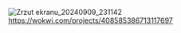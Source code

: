 ![Zrzut ekranu_20240909_231142](https://github.com/user-attachments/assets/321f694f-c085-4f10-b006-a7ef784b0924)
https://wokwi.com/projects/408585386713117697
